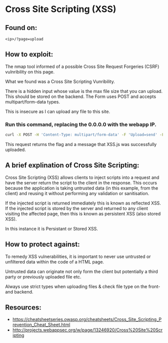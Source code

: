 # Cross Site Scripting (XSS)

## Found on:
```
<ip>/?page=upload
```

## How to exploit:

The nmap tool informed of a possible Cross Site Request Forgeries (CSRF) vulnribility on this page.

What we found was a Cross Site Scripting Vunribility.

There is a hidden input whose value is the max file size that you can upload. This should be stored on the backend. The Form uses POST and accepts multipart/form-data types.

This is insecure as I can upload any file to this site.

### Run this command, replacing the 0.0.0.0 with the webapp IP.
```bash
curl -X POST -H 'Content-Type: multipart/form-data' -F 'Upload=send' -F 'uploaded=@XSS.js;type=image/jpeg' "http://0.0.0.0/?page=upload#" | grep flag
```

This request returns the flag and a message that XSS.js was successfully uploaded.

## A brief explination of Cross Site Scripting:

Cross Site Scripting (XSS) allows clients to inject scripts into a request and have the server return the script to the client in the response. This occurs because the application is taking untrusted data (in this example, from the client) and reusing it without performing any validation or sanitisation.

If the injected script is returned immediately this is known as reflected XSS. If the injected script is stored by the server and returned to any client visiting the affected page, then this is known as persistent XSS (also stored XSS).

In this instance it is Persistant or Stored XSS.

## How to protect against:

To remedy XSS vulnerabilities, it is important to never use untrusted or unfiltered data within the code of a HTML page.

Untrusted data can originate not only form the client but potentially a third party or previously uploaded file etc.

Always use strict types when uploading files & check file type on the front- and backend.

## Resources:
* <https://cheatsheetseries.owasp.org/cheatsheets/Cross_Site_Scripting_Prevention_Cheat_Sheet.html>
* <http://projects.webappsec.org/w/page/13246920/Cross%20Site%20Scripting>